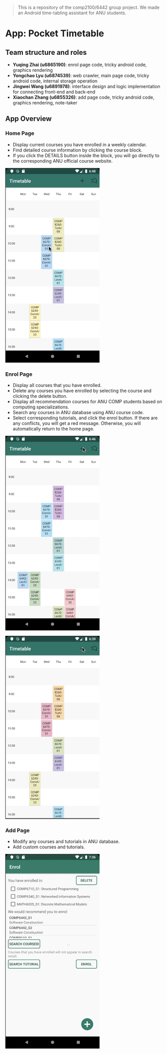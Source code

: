 >  This is a repository of the comp2100/6442 group project. We made an Android time-tabling assistant for ANU students.

# App: Pocket Timetable

## Team structure and roles

* <b>Yuqing Zhai (u6865190)</b>: enrol page code, tricky android code, graphics rendering
* <b>Yongchao Lyu (u6874539)</b>: web crawler, main page code, tricky android code, internal storage operation
* <b>Jingwei Wang (u6891978)</b>: interface design and logic implementation for connecting front-end and back-end
* <b>Xiaochan Zhang (u6855326)</b>: add page code, tricky android code, graphics rendering, note-taker

## App Overview

### Home Page
- Display current courses you have enrolled in a weekly calendar.
- Find detailed course information by clicking the course block. 
- If you click the DETAILS button inside the block, you will go directly to the corresponding ANU official course website.

![](course_detail.gif)

### Enrol Page
- Display all courses that you have enrolled.
- Delete any courses you have enrolled by selecting the course and clicking the delete button.
- Display all recommendation courses for ANU COMP students based on computing specializations.
- Search any courses in ANU database using ANU course code.
- Select corresponding tutorials, and click the enrol button. If there are any conflicts, you will get a red message. Otherwise, you will automatically return to the home page.

![](delete.gif)

![](enrol.gif)

### Add Page
- Modify any courses and tutorials in ANU database.
- Add custom courses and tutorials.

![](add.gif)
